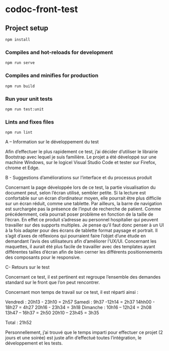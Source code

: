 # codoc-front-test

## Project setup
```
npm install
```

### Compiles and hot-reloads for development
```
npm run serve
```

### Compiles and minifies for production
```
npm run build
```

### Run your unit tests
```
npm run test:unit
```

### Lints and fixes files
```
npm run lint
```

A –  Information sur le développement du test

Afin d’effectuer le plus rapidement ce test, j’ai décider d’utiliser le librairie Bootstrap avec lequel je suis familière. Le projet a été développé sur une machine Windows, sur le logicel Visual Studio Code et tester sur Firefox, chrome et Edge.

B - Suggestions d’améliorations sur l’interface et du processus produit

Concernant la page développée lors de ce test, la partie visualisation du document peut, selon l’écran utilisé, sembler petite. Si la lecture est confortable sur un écran d’ordinateur moyen, elle pourrait être plus difficile sur un écran réduit, comme une tablette. 
Par ailleurs, la barre de navigation est surchargée pas la présence de l’input de recherche de patient. Comme précédemment, cela pourrait poser problème en fonction de la taille de l’écran. 
En effet ce produit s’adresse au personnel hospitalier qui peuvent travailler sur des supports multiples. 
Je pense qu’il faut donc penser à un UI à la fois adapter pour des écrans de tablette format paysage et portrait.
Il s’agit d’axes de réflexions qui pourraient faire l’objet d’une étude en demandant l’avis des utilisateurs afin d’améliorer l’UX/UI. 
Concernant les maquettes, il aurait été plus facile de travailler avec des templates ayant différentes tailles d’écran afin de bien cerner les différents positionnements des composants pour le responsive.

C- Retours sur le test

Concernant ce test, il est pertinent est regroupe l’ensemble des demandes standard sur le front que l’on peut rencontrer. 

Concernant mon temps de travail sur ce test, il est réparti ainsi :

Vendredi : 	20h13 - 23h10 = 2h57
Samedi : 	 9h37 -12h14 = 2h37
		14hh00 - 18h27 = 4h27
		20h16 -  23h34 = 3h18
Dimanche :	10h16 – 12h24 = 2h08
		13h47 – 16h37 = 2h50
		20h10 – 23h45 = 3h35

Total : 		21h52

Personnellement, j’ai trouvé que le temps imparti pour effectuer ce projet (2 jours et une soirée) est juste afin d’effectué toutes l’intégration, le développement et les tests.


